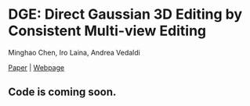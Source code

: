# DGE: Direct Gaussian 3D Editing by Consistent Multi-view Editing

Minghao Chen, Iro Laina, Andrea Vedaldi

[Paper]() | [Webpage](https://silent-chen.github.io/DGE/) 

## Code is coming soon.


